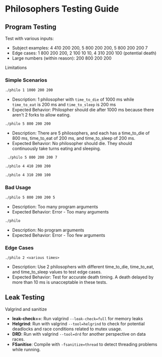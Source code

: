 # Philosophers Testing Guide

## Program Testing

Test with various inputs:
- Subject examples: 4 410 200 200, 5 800 200 200, 5 800 200 200 7
- Edge cases: 1 800 200 200, 2 100 10 10, 4 310 200 100 (potential death)
- Large numbers (within reason): 200 800 200 200

Limitations
### Simple Scenarios


```bash
./philo 1 1000 200 200
```

- Description: 1 philosopher with `time_to_die` of 1000 ms while `time_to_eat` is 200 ms and `time_to_sleep` is 200 ms
- Expected Behavior: Philospher should die after 1000 ms because there aren't 2 forks to allow eating.

```bash
./philo 5 800 200 200
```

- Description: There are 5 philosophers, and each has a time_to_die of 800 ms, time_to_eat of 200 ms, and time_to_sleep of 200 ms.
- Expected Behavior: No philosopher should die. They should continuously take turns eating and sleeping.

```bash
 ./philo 5 800 200 200 7
```

```bash
./philo 4 410 200 200
```

```bash
./philo 4 310 200 100
```


### Bad Usage

```bash
./philo 5 800 200 200 5
```
- Description: Too many program arguments
- Expected Behavior: Error - Too many arguments

```bash
./philo
```
- Description: No program arguments
- Expected Behavior: Error - Too few arguments

### Edge Cases

```shell
./philo 2 <various times>
```

- Description: Use 2 philosophers with different time_to_die, time_to_eat, and time_to_sleep values to test edge cases.
- Expected Behavior: Test for accurate death timing. A death delayed by more than 10 ms is unacceptable in these tests.

## Leak Testing

Valgrind and sanitize
- **leak-check==**: Run valgrind `--leak-check=full` for memory leaks 
- **Helgrind**: Run with valgrind `--tool=helgrind` to check for potential deadlocks and race conditions related to mutex usage.
- **DRD**: Run with valgrind `--tool=drd` for another perspective on data races.
- **FSanitise**: Compile with `-fsanitize=thread` to detect threading problems while running.
